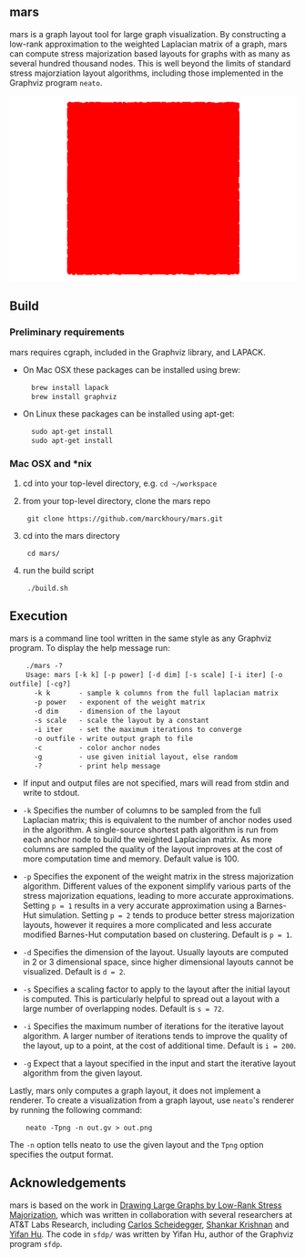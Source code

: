## mars

mars is a graph layout tool for large graph visualization. By constructing a low-rank approximation to the weighted Laplacian matrix of a graph, mars can compute stress majorization based layouts for graphs with as many as several hundred thousand nodes. This is well beyond the limits of standard stress majorziation layout algorithms, including those implemented in the Graphviz program `neato`. 

![finance256](./finance256.gif)

## Build

### Preliminary requirements
mars requires cgraph, included in the Graphviz library, and LAPACK.

* On Mac OSX these packages can be installed using brew:

        brew install lapack
        brew install graphviz

* On Linux these packages can be installed using apt-get:

        sudo apt-get install 
        sudo apt-get install

### Mac OSX and *nix

1. cd into your top-level directory, e.g. `cd ~/workspace`
1. from your top-level directory, clone the mars repo

        git clone https://github.com/marckhoury/mars.git

1. cd into the mars directory

        cd mars/

1. run the build script
        
        ./build.sh

## Execution
mars is a command line tool written in the same style as any Graphviz program. To display the help message run:

        ./mars -?
        Usage: mars [-k k] [-p power] [-d dim] [-s scale] [-i iter] [-o outfile] [-cg?]
          -k k       - sample k columns from the full laplacian matrix
          -p power   - exponent of the weight matrix
          -d dim     - dimension of the layout
          -s scale   - scale the layout by a constant
          -i iter    - set the maximum iterations to converge
          -o outfile - write output graph to file
          -c         - color anchor nodes
          -g         - use given initial layout, else random
          -?         - print help message

* If input and output files are not specified, mars will read from stdin and write to stdout.

* `-k` Specifies the number of columns to be sampled from the full Laplacian matrix; this is equivalent to the number of anchor nodes used in the algorithm. A single-source shortest path algorithm is run from each anchor node to build the weighted Laplacian matrix. As more columns are sampled the quality of the layout improves at the cost of more computation time and memory. Default value is 100.
* `-p` Specifies the exponent of the weight matrix in the stress majorization algorithm. Different values of the exponent simplify various parts of the stress majorization equations, leading to more accurate approximations. Setting `p = 1` results in a very accurate approximation using a Barnes-Hut simulation. Setting `p = 2` tends to produce better stress majorization layouts, however it requires a more complicated and less accurate modified Barnes-Hut computation based on clustering. Default is `p = 1`.
* `-d` Specifies the dimension of the layout. Usually layouts are computed in 2 or 3 dimensional space, since higher dimensional layouts cannot be visualized. Default is `d = 2`.
* `-s` Specifies a scaling factor to apply to the layout after the initial layout is computed. This is particularly helpful to spread out a layout with a large number of overlapping nodes. Default is `s = 72`.
* `-i` Specifies the maximum number of iterations for the iterative layout algorithm. A larger number of iterations tends to improve the quality of the layout, up to a point, at the cost of additional time. Default is `i = 200`.
* `-g` Expect that a layout specified in the input and start the iterative layout algorithm from the given layout.

Lastly, mars only computes a graph layout, it does not implement a renderer. To create a visualization from a graph layout, use `neato`'s renderer by running the following command:

        neato -Tpng -n out.gv > out.png

The `-n` option tells neato to use the given layout and the `Tpng` option specifies the output format. 

## Acknowledgements

mars is based on the work in [Drawing Large Graphs by Low-Rank Stress Majorization](http://www.cs.berkeley.edu/~khoury/mars.pdf), which was written in collaboration with several researchers at AT&T Labs Research, including [Carlos Scheidegger](http://cscheid.net/), [Shankar Krishnan](http://www.research.att.com/archive/people/Krishnan_Shankar/index.html?fbid=vr6vm_97Cr9) and [Yifan Hu](http://yifanhu.net/index.html). The code in `sfdp/` was written by Yifan Hu, author of the Graphviz program `sfdp`.
